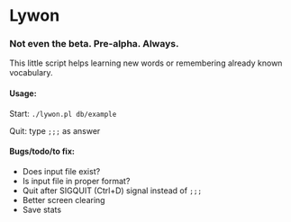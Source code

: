 # Lywon
### Not even the beta. Pre-alpha. Always.
This little script helps learning new words or remembering already known vocabulary.

#### Usage:

Start: `./lywon.pl db/example`

Quit: type `;;;` as answer

#### Bugs/todo/to fix:
* Does input file exist?
* Is input file in proper format?
* Quit after SIGQUIT (Ctrl+D) signal instead of `;;;`
* Better screen clearing
* Save stats
